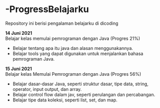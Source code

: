 # -ProgressBelajarku
Repository ini berisi pengalaman belajarku di dicoding

**14 Juni 2021**  
Belajar kelas memulai pemrograman dengan Java (Progres 21%)
 * Belajar tentang apa itu java dan alasan menggunakannya.
 * Belajar tools yang dapat digunakan untuk menjalankan bahasa pemrograman Java.

**15 Juni 2021**  
Belajar kelas Memulai Pemrograman dengan Java (Progres 56%)
* Belajar dasar-dasar Java, seperti struktur dasar, tipe data, string, operator, input output, dan array.
* Belajar control flow dalam jav, seperti perulangan dan percabangan.
* Belajar tipe data koleksi, seperti list, set, dan map.
